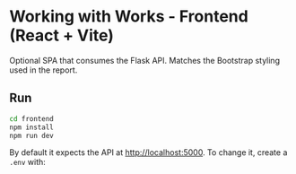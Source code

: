 
# Working with Works - Frontend (React + Vite)

Optional SPA that consumes the Flask API. Matches the Bootstrap styling used in the report.

## Run

```bash
cd frontend
npm install
npm run dev
```

By default it expects the API at <http://localhost:5000>. To change it, create a `.env` with:

```VITE_API_URL=http://localhost:5000
```
